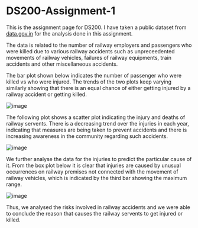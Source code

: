 # DS200-Assignment-1

This is the assignment page for DS200. I have taken a public dataset from [data.gov.in](https://data.gov.in/catalog/number-persons-killed-and-injured-railway-related-accidents?filters%5Bfield_catalog_reference%5D=89564&filters%5Bfield_file_format%3Afield_short_name%5D=csv&format=json&offset=0&limit=6&sort%5Bcreated%5D=desc) for the analysis done in this assignment. 

The data is related to the number of railway employers and passengers who were killed due to various railway accidents such as unpreceedented movements of railway vehicles, failures of railway equipments, train accidents and other miscellaneous accidents. 

The bar plot shown below indicates the number of passenger who were killed vs who were injured. The trends of the two plots keep varying similarly showing that there is an equal chance of either getting injured by a railway accident or getting killed. 

![image](https://user-images.githubusercontent.com/19433656/135706914-0d0faeb3-31d6-481f-b37c-5a2abe8e3749.png)

The following plot shows a scatter plot indicating the injury and deaths of railway servents. There is a decreasing trend over the injuries in each year, indicating that measures are being taken to prevent accidents and there is increasing awareness in the community regarding such accidents. 

![image](https://user-images.githubusercontent.com/19433656/135706968-e23ee4d6-c04c-4dd9-bf1c-72dece098d24.png)

We further analyse the data for the injuries to predict the particular cause of it. From the box plot below it is clear that injuries are caused by unusual occurrences on railway premises not connected with the movement of railway vehicles, which is indicated by the third bar showing the maximum range.

![image](https://user-images.githubusercontent.com/19433656/135707064-2d8889f5-68b4-4055-ad56-db9295ab2d1c.png)

Thus, we analysed the risks involved in railway accidents and we were able to conclude the reason that causes the railway servents to get injured or killed. 

